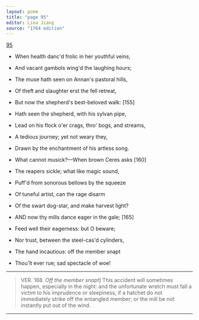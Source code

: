 ```yaml
---
layout: poem
title: "page 95"
editor: Lina Jiang
source: "1764 edition"
---
```



[95]()

- When health danc'd frolic in her youthful veins,
- And vacant gambols wing'd the laughing hours;
- The muse hath seen on Annan's pastoral hills,
- Of theft and slaughter erst the fell retreat,
- But now the shepherd's best-beloved walk: [155]
- Hath seen the shepherd, with his sylvan pipe,
- Lead on his flock o'er crags, thro' bogs, and streams,
- A tedious journey; yet not weary they,
- Drawn by the enchantment of his artless song.
- What cannot musick?—When brown Ceres asks [160]
- The reapers sickle; what like magic sound,
- Puff'd from sonorous bellows by the squeeze
- Of tuneful artist, can the rage disarm
- Of the swart dog-star, and make harvest light?

- AND now thy mills dance eager in the gale; [165]
- Feed well their eagerness: but O beware;
- Nor trust, between the steel-cas'd cylinders,
- The hand incautious: off the member snapt
- Thou'lt ever rue; sad spectacle of woe!

---

> VER. 168. *Off the member snapt*\] This accident will sometimes happen, especially in the night: and the unfortunate wretch must fall a victim to his imprudence or sleepiness, if a hatchet do not immediately strike off the entangled member; or the mill be not instantly put out of the wind.

---
